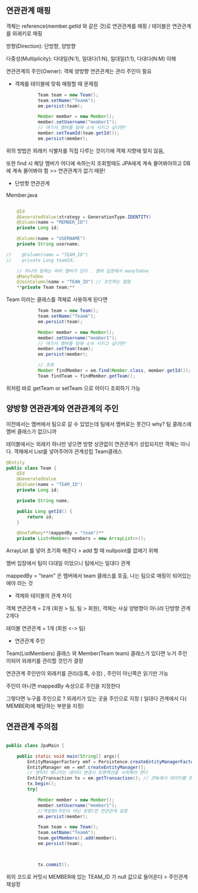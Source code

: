 
## 연관관계 매핑

객체는 reference(member.getId 와 같은 것)로 연관관계를 매핑 / 테이블은 연관관계를 외래키로 매핑

방향(Direction): 단방향, 양방향

다중성(Multiplicity): 다대일(N:1), 일대다(1:N), 일대일(1:1), 다대다(N:M) 이해

연관관계의 주인(Owner): 객체 양방향 연관관계는 관리 주인이 필요

+ 객체를 테이블에 맞춰 매핑할 때 문제점

```java
            Team team = new Team();
            team.setName("TeamA");
            em.persist(team);

            Member member = new Member();
            member.setUsername("member1");
            // 여기서 멤버를 팀에 소속 시키고 싶다면?
            member.setTeamId(team.getId());
            em.persist(member);
```

위의 방법은 외래키 식별자를 직접 다루는 것이기에 객체 지향에 맞지 않음, 

또한 find 시 해당 멤버가 어디에 속하는지 조회할때도 JPA에게 계속 물어봐야하고 DB에 계속 물어봐야 함 >> 연관관계가 없기 때문!

+ 단방향 연관관계

Member.java
```java
    
    @Id
    @GeneratedValue(strategy = GenerationType.IDENTITY)
    @Column(name = "MEMBER_ID")
    private Long id;

    @Column(name = "USERNAME")
    private String username;

//    @Column(name = "TEAM_ID")
//    private Long teamId;

    // 하나의 팀에는 여러 멤버가 있다 . 멤버 입장에서 manyToOne
    @ManyToOne
    @JoinColumn(name = "TEAN_ID") // 조인하는 컬럼 
    **private Team team;**
```

Team 이라는 클래스를 객체로 사용하게 된다면

```java
            Team team = new Team();
            team.setName("TeamA");
            em.persist(team);

            Member member = new Member();
            member.setUsername("member1");
            // 여기서 멤버를 팀에 소속 시키고 싶다면?
            member.setTeam(team);
            em.persist(member);

            // 조회
            Member findMember = em.find(Member.class, member.getId());
            Team findTeam = findMember.getTeam();
```
위처럼 바로 getTeam or setTeam 으로 아이디 조회하기 가능


## 양방향 연관관계와 연관관계의 주인

이전에서는 멤버에서 팀으로 갈 수 있었는데 팀에서 멤버로는 못간다 why? 팀 클래스에 멤버 클래스가 없으니까

테이블에서는 외래키 하나만 넣으면 방향 상관없이 연관관계가 성립되지만 객체는 아니다. 객체에서 List를 넣어주어야 관계성립
Team클래스
```java
@Entity
public class Team {
    @Id
    @GeneratedValue
    @Column(name = "TEAM_ID")
    private Long id;

    private String name;

    public Long getId() {
        return id;
    }

    @OneToMany**(mappedBy = "team")**
    private List<Member> members = new ArrayList<>();
```
ArrayList 를 넣어 초기화 해준다 > add 할 때 nullpoint를 없애기 위해 

멤버 입장에서 팀이 다대일 이었으니 팀에서는 일대다 관계

mappedBy = "team" 은 멤버에서 team 클래스를 호출, 나는 팀으로 매핑이 되어있는 애야 라는 것

+ 객체와 테이블의 관계 차이

객체 연관관계 = 2개 (회원 > 팀, 팀 > 회원), 객체는 사실 양벙향이 아니라 단뱡향 관계 2개다

테이블 연관관계 = 1개 (회원 <-> 팀)

+ 연관관계 주인

Team(ListMembers) 클래스 와 Member(Team team) 클래스가 있다면 누거 주인이되어 외래키를 관리할 것인가 결정 

연관관계 주인만이 외래키를 관리(등록, 수정) , 주인이 아닌쪽은 읽기만 가능

주인이 아니면 mappedBy 속성으로 주인을 지정한다

그렇다면 누구를 주인으로 ? 외래키가 있는 곳을 주인으로 지정 ( 일대다 관계에서 다( MEMBER)에 해당하는 부분을 지정)


## 연관관계 주의점

```java

public class JpaMain {

    public static void main(String[] args){
        EntityManagerFactory emf = Persistence.createEntityManagerFactory("hello");
        EntityManager em = emf.createEntityManager();
        // 엔티티 매니저는 데이터 변경시 트랜잭션을 시작해야 한다
        EntityTransaction tx = em.getTransaction(); // JPA에서 데이터를 변경하는 모든 작업은 EntityTransaction안에서 해야한다
        tx.begin();
        try{

            Member member = new Member();
            member.setUsername("member1");
            //역방향(주인이 아닌 방향)만 연관관계 설정
            em.persist(member);

            Team team = new Team();
            team.setName("TeamA");
            team.getMembers().add(member);
            em.persist(team);



            tx.commit();

```

위의 코드로 커밋시 MEMBER에 있는 TEAM_ID 가 null 값으로 들어온다 > 주인관계 재설정















